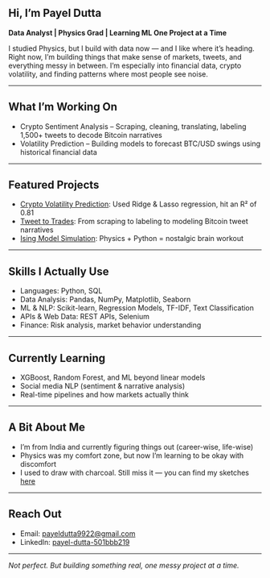 ## Hi, I’m Payel Dutta

**Data Analyst | Physics Grad | Learning ML One Project at a Time**

I studied Physics, but I build with data now — and I like where it’s heading. Right now, I’m building things that make sense of markets, tweets, and everything messy in between. I’m especially into financial data, crypto volatility, and finding patterns where most people see noise.


---

## What I’m Working On
- Crypto Sentiment Analysis – Scraping, cleaning, translating, labeling 1,500+ tweets to decode Bitcoin narratives  
- Volatility Prediction – Building models to forecast BTC/USD swings using historical financial data  

---

## Featured Projects
- [Crypto Volatility Prediction](https://github.com/d-payel/crypto_volatility_prediction): Used Ridge & Lasso regression, hit an R² of 0.81  
- [Tweet to Trades](https://github.com/d-payel/tweet_to_trades): From scraping to labeling to modeling Bitcoin tweet narratives  
- [Ising Model Simulation](https://github.com/d-payel/Ising-Model-Simulation): Physics + Python = nostalgic brain workout  

---

## Skills I Actually Use
- Languages: Python, SQL  
- Data Analysis: Pandas, NumPy, Matplotlib, Seaborn  
- ML & NLP: Scikit-learn, Regression Models, TF-IDF, Text Classification  
- APIs & Web Data: REST APIs, Selenium  
- Finance: Risk analysis, market behavior understanding

---

## Currently Learning
- XGBoost, Random Forest, and ML beyond linear models  
- Social media NLP (sentiment & narrative analysis)  
- Real-time pipelines and how markets actually think

---

## A Bit About Me
- I’m from India and currently figuring things out (career-wise, life-wise)  
- Physics was my comfort zone, but now I’m learning to be okay with discomfort   
- I used to draw with charcoal. Still miss it — you can find my sketches [here](https://instagram.com/art.escape_dystopia)  


---

## Reach Out
- Email: payeldutta9922@gmail.com  
- LinkedIn: [payel-dutta-501bbb219](https://www.linkedin.com/in/payel-dutta-501bbb219)  

---

*Not perfect. But building something real, one messy project at a time.*
